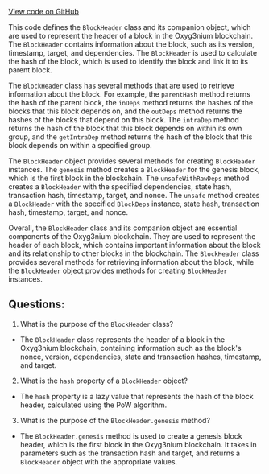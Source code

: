 [View code on GitHub](https://github.com/alephium/alephium/protocol/src/main/scala/org/alephium/protocol/model/BlockHeader.scala)

This code defines the `BlockHeader` class and its companion object, which are used to represent the header of a block in the Oxyg3nium blockchain. The `BlockHeader` contains information about the block, such as its version, timestamp, target, and dependencies. The `BlockHeader` is used to calculate the hash of the block, which is used to identify the block and link it to its parent block.

The `BlockHeader` class has several methods that are used to retrieve information about the block. For example, the `parentHash` method returns the hash of the parent block, the `inDeps` method returns the hashes of the blocks that this block depends on, and the `outDeps` method returns the hashes of the blocks that depend on this block. The `intraDep` method returns the hash of the block that this block depends on within its own group, and the `getIntraDep` method returns the hash of the block that this block depends on within a specified group.

The `BlockHeader` object provides several methods for creating `BlockHeader` instances. The `genesis` method creates a `BlockHeader` for the genesis block, which is the first block in the blockchain. The `unsafeWithRawDeps` method creates a `BlockHeader` with the specified dependencies, state hash, transaction hash, timestamp, target, and nonce. The `unsafe` method creates a `BlockHeader` with the specified `BlockDeps` instance, state hash, transaction hash, timestamp, target, and nonce.

Overall, the `BlockHeader` class and its companion object are essential components of the Oxyg3nium blockchain. They are used to represent the header of each block, which contains important information about the block and its relationship to other blocks in the blockchain. The `BlockHeader` class provides several methods for retrieving information about the block, while the `BlockHeader` object provides methods for creating `BlockHeader` instances.
## Questions: 
 1. What is the purpose of the `BlockHeader` class?
- The `BlockHeader` class represents the header of a block in the Oxyg3nium blockchain, containing information such as the block's nonce, version, dependencies, state and transaction hashes, timestamp, and target.

2. What is the `hash` property of a `BlockHeader` object?
- The `hash` property is a lazy value that represents the hash of the block header, calculated using the PoW algorithm.

3. What is the purpose of the `BlockHeader.genesis` method?
- The `BlockHeader.genesis` method is used to create a genesis block header, which is the first block in the Oxyg3nium blockchain. It takes in parameters such as the transaction hash and target, and returns a `BlockHeader` object with the appropriate values.